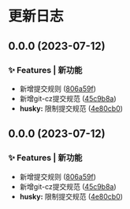 # 更新日志 


## 0.0.0 (2023-07-12)


### ✨ Features | 新功能

* 新增提交规则 ([806a59f](https://github.com/Li-designer/v3-ts-dynamicRouting/commit/806a59f0a54734626c66602ab6ff0538644e361f))
* 新增git-cz提交规范 ([45c9b8a](https://github.com/Li-designer/v3-ts-dynamicRouting/commit/45c9b8a988da6e3a2652c298865812836d82be90))
* **husky:** 限制提交规范 ([4e80cb0](https://github.com/Li-designer/v3-ts-dynamicRouting/commit/4e80cb03c981955c89a8914857f1a24e21819373))

## 0.0.0 (2023-07-12)


### ✨ Features | 新功能

* 新增提交规则 ([806a59f](https://github.com/Li-designer/v3-ts-dynamicRouting/commit/806a59f0a54734626c66602ab6ff0538644e361f))
* 新增git-cz提交规范 ([45c9b8a](https://github.com/Li-designer/v3-ts-dynamicRouting/commit/45c9b8a988da6e3a2652c298865812836d82be90))
* **husky:** 限制提交规范 ([4e80cb0](https://github.com/Li-designer/v3-ts-dynamicRouting/commit/4e80cb03c981955c89a8914857f1a24e21819373))
